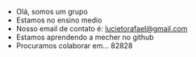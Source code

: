 - Olá, somos um grupo
- Estamos no ensino medio 
- Nosso email de contato é: lucietorafael@gmail.com
- Estamos aprendendo a mecher no github
- Procuramos colaborar em...
82828
